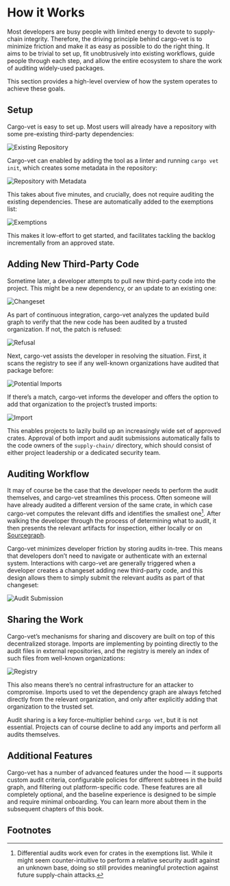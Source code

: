 # How it Works

Most developers are busy people with limited energy to devote to supply-chain
integrity. Therefore, the driving principle behind cargo-vet is to minimize
friction and make it as easy as possible to do the right thing. It aims to be
trivial to set up, fit unobtrusively into existing workflows, guide people
through each step, and allow the entire ecosystem to share the work of auditing
widely-used packages.

This section provides a high-level overview of how the system operates to
achieve these goals.

## Setup

<!-- diagrams: https://docs.google.com/presentation/d/18svkEsm9K5gLQeJLfILGdMUTsujiDgzecrswcOAdceQ/edit -->

Cargo-vet is easy to set up. Most users will already have a repository with some
pre-existing third-party dependencies:

![Existing Repository](images/existing_repo.png)

Cargo-vet can enabled by adding the tool as a linter and running `cargo vet
init`, which creates some metadata in the repository:

![Repository with Metadata](images/with_metadata.png)

This takes about five minutes, and crucially, does not require auditing the
existing dependencies. These are automatically added to the exemptions list:

![Exemptions](images/exemptions.png)

This makes it low-effort to get started, and facilitates tackling the backlog
incrementally from an approved state.

## Adding New Third-Party Code

Sometime later, a developer attempts to pull new third-party code into the
project. This might be a new dependency, or an update to an existing one:

![Changeset](images/changeset.png)

As part of continuous integration, cargo-vet analyzes the updated build graph to
verify that the new code has been audited by a trusted organization. If not, the
patch is refused:

![Refusal](images/refusal.png)

Next, cargo-vet assists the developer in resolving the situation.  First, it
scans the registry to see if any well-known organizations have audited that
package before:

![Potential Imports](images/potential_imports.png)

If there’s a match, cargo-vet informs the developer and offers the option to add
that organization to the project’s trusted imports:

![Import](images/import.png)

This enables projects to lazily build up an increasingly wide set of approved
crates. Approval of both import and audit submissions automatically falls to the
code owners of the `supply-chain/` directory, which should consist of either
project leadership or a dedicated security team.

## Auditing Workflow

It may of course be the case that the developer needs to perform the audit
themselves, and cargo-vet streamlines this process. Often someone will have
already audited a different version of the same crate, in which case cargo-vet
computes the relevant diffs and identifies the smallest one[^1]. After walking
the developer through the process of determining what to audit, it then presents
the relevant artifacts for inspection, either locally or on
[Sourcegraph](https://sourcegraph.com).

Cargo-vet minimizes developer friction by storing audits in-tree. This means
that developers don’t need to navigate or authenticate with an external system.
Interactions with cargo-vet are generally triggered when a developer creates a
changeset adding new third-party code, and this design allows them to simply
submit the relevant audits as part of that changeset:

![Audit Submission](images/audit_submission.png)

## Sharing the Work

Cargo-vet’s mechanisms for sharing and discovery are built on top of this
decentralized storage. Imports are implementing by pointing directly to the
audit files in external repositories, and the registry is merely an index of
such files from well-known organizations:

![Registry](images/registry.png)

This also means there’s no central infrastructure for an attacker to compromise.
Imports used to vet the dependency graph are always fetched directly from the
relevant organization, and only after explicitly adding that organization to the
trusted set.

Audit sharing is a key force-multiplier behind `cargo vet`, but it is not
essential. Projects can of course decline to add any imports and perform all
audits themselves.

## Additional Features

Cargo-vet has a number of advanced features under the hood — it supports custom
audit criteria, configurable policies for different subtrees in the build graph,
and filtering out platform-specific code. These features are all completely
optional, and the baseline experience is designed to be simple and require
minimal onboarding. You can learn more about them in the subsequent chapters of
this book.

## Footnotes

[^1]: Differential audits work even for crates in the exemptions list. While it
  might seem counter-intuitive to perform a relative security audit against an
  unknown base, doing so still provides meaningful protection against future
  supply-chain attacks.
